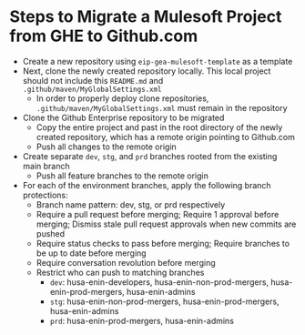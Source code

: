 # Steps to Migrate a Mulesoft Project from GHE to Github.com

- Create a new repository using `eip-gea-mulesoft-template` as a template
- Next, clone the newly created repository locally. This local project should not include this `README.md` and `.github/maven/MyGlobalSettings.xml`
  - In order to properly deploy clone repositories, `.github/maven/MyGlobalSettings.xml` must remain in the repository
- Clone the Github Enterprise repository to be migrated
  - Copy the entire project and past in the root directory of the newly created repository, which has a remote origin pointing to Github.com
  - Push all changes to the remote origin
- Create separate `dev`, `stg`, and `prd` branches rooted from the existing main branch
  - Push all feature branches to the remote origin
- For each of the environment branches, apply the following branch protections:
  - Branch name pattern: dev, stg, or prd respectively
  - Require a pull request before merging; Require 1 approval before merging; Dismiss stale pull request approvals when new commits are pushed
  - Require status checks to pass before merging; Require branches to be up to date before merging
  - Require conversation revolution before merging
  - Restrict who can push to matching branches
    - `dev`: husa-enin-developers, husa-enin-non-prod-mergers, husa-enin-prod-mergers, husa-enin-admins
    - `stg`: husa-enin-non-prod-mergers, husa-enin-prod-mergers, husa-enin-admins
    - `prd`: husa-enin-prod-mergers, husa-enin-admins